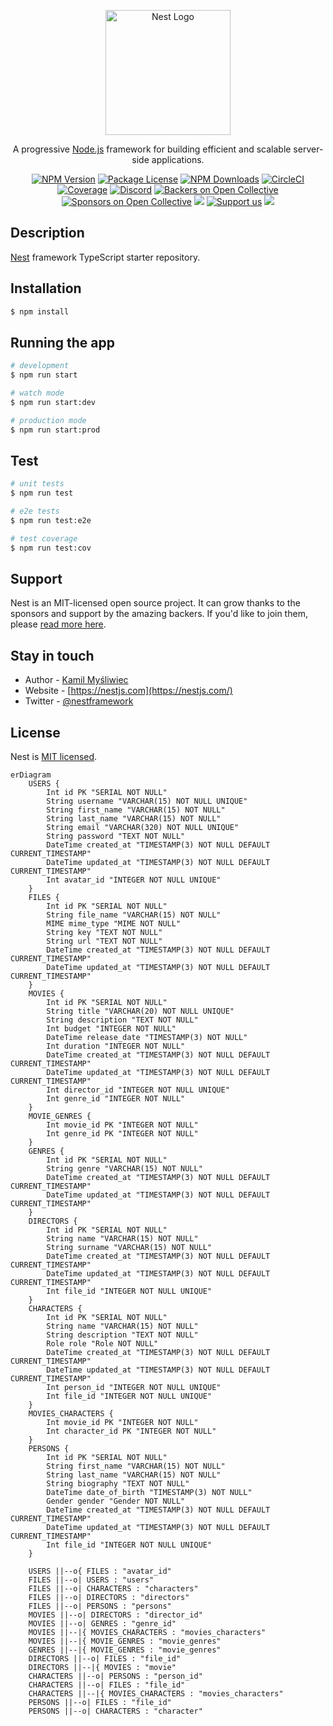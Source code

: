 <p align="center">
  <a href="http://nestjs.com/" target="blank"><img src="https://nestjs.com/img/logo-small.svg" width="200" alt="Nest Logo" /></a>
</p>

[circleci-image]: https://img.shields.io/circleci/build/github/nestjs/nest/master?token=abc123def456
[circleci-url]: https://circleci.com/gh/nestjs/nest

  <p align="center">A progressive <a href="http://nodejs.org" target="_blank">Node.js</a> framework for building efficient and scalable server-side applications.</p>
    <p align="center">
<a href="https://www.npmjs.com/~nestjscore" target="_blank"><img src="https://img.shields.io/npm/v/@nestjs/core.svg" alt="NPM Version" /></a>
<a href="https://www.npmjs.com/~nestjscore" target="_blank"><img src="https://img.shields.io/npm/l/@nestjs/core.svg" alt="Package License" /></a>
<a href="https://www.npmjs.com/~nestjscore" target="_blank"><img src="https://img.shields.io/npm/dm/@nestjs/common.svg" alt="NPM Downloads" /></a>
<a href="https://circleci.com/gh/nestjs/nest" target="_blank"><img src="https://img.shields.io/circleci/build/github/nestjs/nest/master" alt="CircleCI" /></a>
<a href="https://coveralls.io/github/nestjs/nest?branch=master" target="_blank"><img src="https://coveralls.io/repos/github/nestjs/nest/badge.svg?branch=master#9" alt="Coverage" /></a>
<a href="https://discord.gg/G7Qnnhy" target="_blank"><img src="https://img.shields.io/badge/discord-online-brightgreen.svg" alt="Discord"/></a>
<a href="https://opencollective.com/nest#backer" target="_blank"><img src="https://opencollective.com/nest/backers/badge.svg" alt="Backers on Open Collective" /></a>
<a href="https://opencollective.com/nest#sponsor" target="_blank"><img src="https://opencollective.com/nest/sponsors/badge.svg" alt="Sponsors on Open Collective" /></a>
  <a href="https://paypal.me/kamilmysliwiec" target="_blank"><img src="https://img.shields.io/badge/Donate-PayPal-ff3f59.svg"/></a>
    <a href="https://opencollective.com/nest#sponsor"  target="_blank"><img src="https://img.shields.io/badge/Support%20us-Open%20Collective-41B883.svg" alt="Support us"></a>
  <a href="https://twitter.com/nestframework" target="_blank"><img src="https://img.shields.io/twitter/follow/nestframework.svg?style=social&label=Follow"></a>
</p>
  <!--[![Backers on Open Collective](https://opencollective.com/nest/backers/badge.svg)](https://opencollective.com/nest#backer)
  [![Sponsors on Open Collective](https://opencollective.com/nest/sponsors/badge.svg)](https://opencollective.com/nest#sponsor)-->

## Description

[Nest](https://github.com/nestjs/nest) framework TypeScript starter repository.

## Installation

```bash
$ npm install
```

## Running the app

```bash
# development
$ npm run start

# watch mode
$ npm run start:dev

# production mode
$ npm run start:prod
```

## Test

```bash
# unit tests
$ npm run test

# e2e tests
$ npm run test:e2e

# test coverage
$ npm run test:cov
```

## Support

Nest is an MIT-licensed open source project. It can grow thanks to the sponsors and support by the amazing backers. If you'd like to join them, please [read more here](https://docs.nestjs.com/support).

## Stay in touch

- Author - [Kamil Myśliwiec](https://kamilmysliwiec.com)
- Website - [https://nestjs.com](https://nestjs.com/)
- Twitter - [@nestframework](https://twitter.com/nestframework)

## License

Nest is [MIT licensed](LICENSE).

```mermaid
erDiagram
    USERS {
        Int id PK "SERIAL NOT NULL"
        String username "VARCHAR(15) NOT NULL UNIQUE"
        String first_name "VARCHAR(15) NOT NULL"
        String last_name "VARCHAR(15) NOT NULL"
        String email "VARCHAR(320) NOT NULL UNIQUE"
        String password "TEXT NOT NULL"
        DateTime created_at "TIMESTAMP(3) NOT NULL DEFAULT CURRENT_TIMESTAMP"
        DateTime updated_at "TIMESTAMP(3) NOT NULL DEFAULT CURRENT_TIMESTAMP"
        Int avatar_id "INTEGER NOT NULL UNIQUE"
    }
    FILES {
        Int id PK "SERIAL NOT NULL"
        String file_name "VARCHAR(15) NOT NULL"
        MIME mime_type "MIME NOT NULL"
        String key "TEXT NOT NULL"
        String url "TEXT NOT NULL"
        DateTime created_at "TIMESTAMP(3) NOT NULL DEFAULT CURRENT_TIMESTAMP"
        DateTime updated_at "TIMESTAMP(3) NOT NULL DEFAULT CURRENT_TIMESTAMP"
    }
    MOVIES {
        Int id PK "SERIAL NOT NULL"
        String title "VARCHAR(20) NOT NULL UNIQUE"
        String description "TEXT NOT NULL"
        Int budget "INTEGER NOT NULL"
        DateTime release_date "TIMESTAMP(3) NOT NULL"
        Int duration "INTEGER NOT NULL"
        DateTime created_at "TIMESTAMP(3) NOT NULL DEFAULT CURRENT_TIMESTAMP"
        DateTime updated_at "TIMESTAMP(3) NOT NULL DEFAULT CURRENT_TIMESTAMP"
        Int director_id "INTEGER NOT NULL UNIQUE"
        Int genre_id "INTEGER NOT NULL"
    }
    MOVIE_GENRES {
        Int movie_id PK "INTEGER NOT NULL"
        Int genre_id PK "INTEGER NOT NULL"
    }
    GENRES {
        Int id PK "SERIAL NOT NULL"
        String genre "VARCHAR(15) NOT NULL"
        DateTime created_at "TIMESTAMP(3) NOT NULL DEFAULT CURRENT_TIMESTAMP"
        DateTime updated_at "TIMESTAMP(3) NOT NULL DEFAULT CURRENT_TIMESTAMP"
    }
    DIRECTORS {
        Int id PK "SERIAL NOT NULL"
        String name "VARCHAR(15) NOT NULL"
        String surname "VARCHAR(15) NOT NULL"
        DateTime created_at "TIMESTAMP(3) NOT NULL DEFAULT CURRENT_TIMESTAMP"
        DateTime updated_at "TIMESTAMP(3) NOT NULL DEFAULT CURRENT_TIMESTAMP"
        Int file_id "INTEGER NOT NULL UNIQUE"
    }
    CHARACTERS {
        Int id PK "SERIAL NOT NULL"
        String name "VARCHAR(15) NOT NULL"
        String description "TEXT NOT NULL"
        Role role "Role NOT NULL"
        DateTime created_at "TIMESTAMP(3) NOT NULL DEFAULT CURRENT_TIMESTAMP"
        DateTime updated_at "TIMESTAMP(3) NOT NULL DEFAULT CURRENT_TIMESTAMP"
        Int person_id "INTEGER NOT NULL UNIQUE"
        Int file_id "INTEGER NOT NULL UNIQUE"
    }
    MOVIES_CHARACTERS {
        Int movie_id PK "INTEGER NOT NULL"
        Int character_id PK "INTEGER NOT NULL"
    }
    PERSONS {
        Int id PK "SERIAL NOT NULL"
        String first_name "VARCHAR(15) NOT NULL"
        String last_name "VARCHAR(15) NOT NULL"
        String biography "TEXT NOT NULL"
        DateTime date_of_birth "TIMESTAMP(3) NOT NULL"
        Gender gender "Gender NOT NULL"
        DateTime created_at "TIMESTAMP(3) NOT NULL DEFAULT CURRENT_TIMESTAMP"
        DateTime updated_at "TIMESTAMP(3) NOT NULL DEFAULT CURRENT_TIMESTAMP"
        Int file_id "INTEGER NOT NULL UNIQUE"
    }

    USERS ||--o{ FILES : "avatar_id"
    FILES ||--o| USERS : "users"
    FILES ||--o| CHARACTERS : "characters"
    FILES ||--o| DIRECTORS : "directors"
    FILES ||--o| PERSONS : "persons"
    MOVIES ||--o| DIRECTORS : "director_id"
    MOVIES ||--o| GENRES : "genre_id"
    MOVIES ||--|{ MOVIES_CHARACTERS : "movies_characters"
    MOVIES ||--|{ MOVIE_GENRES : "movie_genres"
    GENRES ||--|{ MOVIE_GENRES : "movie_genres"
    DIRECTORS ||--o| FILES : "file_id"
    DIRECTORS ||--|{ MOVIES : "movie"
    CHARACTERS ||--o| PERSONS : "person_id"
    CHARACTERS ||--o| FILES : "file_id"
    CHARACTERS ||--|{ MOVIES_CHARACTERS : "movies_characters"
    PERSONS ||--o| FILES : "file_id"
    PERSONS ||--o| CHARACTERS : "character"
```